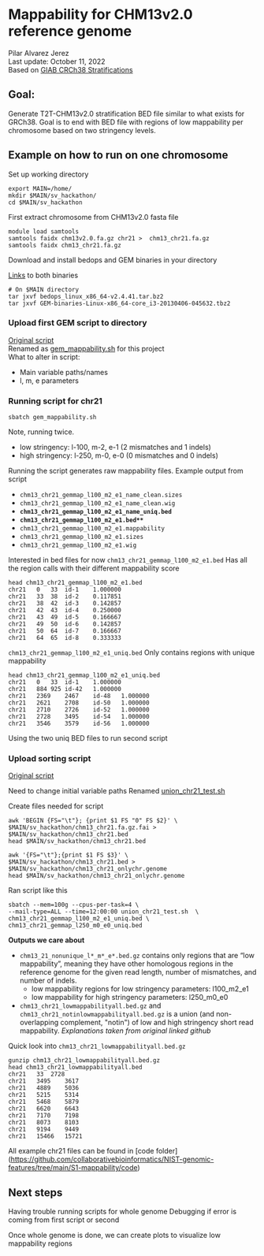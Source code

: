 # Mappability for CHM13v2.0 reference genome
Pilar Alvarez Jerez \
Last update: October 11, 2022 \
Based on [GIAB CRCh38 Stratifications](https://github.com/genome-in-a-bottle/genome-stratifications/blob/master/GRCh38/mappability/GRCh38-mappability-README.md)
## Goal: 
Generate T2T-CHM13v2.0 stratification BED file similar to what exists for GRCh38. Goal is to end with BED file with regions of low mappability per chromosome based on two stringency levels.


## Example on how to run on one chromosome

Set up working directory

	export MAIN=/home/
	mkdir $MAIN/sv_hackathon/
	cd $MAIN/sv_hackathon
	

First extract chromosome from CHM13v2.0 fasta file

	
	module load samtools
	samtools faidx chm13v2.0.fa.gz chr21 > 	chm13_chr21.fa.gz
	samtools faidx chm13_chr21.fa.gz

Download and install bedops and GEM binaries in your directory

[Links](https://github.com/genome-in-a-bottle/genome-stratifications/blob/master/GRCh38/mappability/GRCh38-mappability-README.md) to both binaries


	# On $MAIN directory
	tar jxvf bedops_linux_x86_64-v2.4.41.tar.bz2
	tar jxvf GEM-binaries-Linux-x86_64-core_i3-20130406-045632.tbz2

### Upload first GEM script to directory
[Original script](https://github.com/genome-in-a-bottle/genome-stratifications/blob/master/GRCh38/mappability/run_GEM_mappability_GRCh38.sh) \
Renamed as [gem_mappability.sh](https://github.com/collaborativebioinformatics/NIST-genomic-features/blob/main/S1-mappability/code/gem_mappability.sh) for this project \
What to alter in script:
- Main variable paths/names
- l, m, e parameters

### Running script for chr21
	sbatch gem_mappability.sh
Note, running twice. 
-   low stringency: l-100, m-2, e-1 (2 mismatches and 1 indels)
-   high stringency: l-250, m-0, e-0 (0 mismatches and 0 indels)

Running the script generates raw mappability files.
Example output from script

- `chm13_chr21_gemmap_l100_m2_e1_name_clean.sizes`
- `chm13_chr21_gemmap_l100_m2_e1_name_clean.wig`
- **`chm13_chr21_gemmap_l100_m2_e1_name_uniq.bed`**
- **`chm13_chr21_gemmap_l100_m2_e1.bed**`**
- `chm13_chr21_gemmap_l100_m2_e1.mappability`
- `chm13_chr21_gemmap_l100_m2_e1.sizes`
- `chm13_chr21_gemmap_l100_m2_e1.wig`

Interested in bed files for now
`chm13_chr21_gemmap_l100_m2_e1.bed`
 Has all the region calls with their different mappability score

	head chm13_chr21_gemmap_l100_m2_e1.bed
	chr21	0	33	id-1	1.000000
	chr21	33	38	id-2	0.117851
	chr21	38	42	id-3	0.142857
	chr21	42	43	id-4	0.250000
	chr21	43	49	id-5	0.166667
	chr21	49	50	id-6	0.142857
	chr21	50	64	id-7	0.166667
	chr21	64	65	id-8	0.333333

`chm13_chr21_gemmap_l100_m2_e1_uniq.bed`
Only contains regions with unique mappability

	head chm13_chr21_gemmap_l100_m2_e1_uniq.bed
	chr21	0	33	id-1	1.000000
	chr21	884	925	id-42	1.000000
	chr21	2369	2467	id-48	1.000000
	chr21	2621	2708	id-50	1.000000
	chr21	2710	2726	id-52	1.000000
	chr21	2728	3495	id-54	1.000000
	chr21	3546	3579	id-56	1.000000

Using the two uniq BED files to run second script

### Upload sorting script

[Original script](https://github.com/genome-in-a-bottle/genome-stratifications/blob/master/GRCh38/mappability/run_GEM_mappability_sort_GRCh38.sh)

Need to change initial variable paths
Renamed [union_chr21_test.sh](https://github.com/collaborativebioinformatics/NIST-genomic-features/blob/main/S1-mappability/code/union_chr21_test.sh)

Create files needed for script

	awk 'BEGIN {FS="\t"}; {print $1 FS "0" FS $2}' \
	$MAIN/sv_hackathon/chm13_chr21.fa.gz.fai > $MAIN/sv_hackathon/chm13_chr21.bed
	head $MAIN/sv_hackathon/chm13_chr21.bed
	
	awk '{FS="\t"};{print $1 FS $3}' \
	$MAIN/sv_hackathon/chm13_chr21.bed > $MAIN/sv_hackathon/chm13_chr21_onlychr.genome
	head $MAIN/sv_hackathon/chm13_chr21_onlychr.genome

Ran script like this

	sbatch --mem=100g --cpus-per-task=4 \
	--mail-type=ALL --time=12:00:00 union_chr21_test.sh  \
	chm13_chr21_gemmap_l100_m2_e1_uniq.bed \
	chm13_chr21_gemmap_l250_m0_e0_uniq.bed

**Outputs we care about**
-   `chm13_21_nonunique_l*_m*_e*.bed.gz`  contains only regions that are “low mappability”, meaning they have other homologous regions in the reference genome for the given read length, number of mismatches, and number of indels.
    -   low mappability regions for low stringency parameters: l100_m2_e1
    -   low mappability for high stringency parameters: l250_m0_e0
-   `chm13_chr21_lowmappabilityall.bed.gz`  and  `chm13_chr21_notinlowmappabilityall.bed.gz`  is a union (and non-overlapping complement, "notin") of low and high stringency short read mappability.
*Explanations taken from original linked github*

Quick look into `chm13_chr21_lowmappabilityall.bed.gz`

	gunzip chm13_chr21_lowmappabilityall.bed.gz
	head chm13_chr21_lowmappabilityall.bed
	chr21	33	2728
	chr21	3495	3617
	chr21	4889	5036
	chr21	5215	5314
	chr21	5468	5879
	chr21	6620	6643
	chr21	7170	7198
	chr21	8073	8103
	chr21	9194	9449
	chr21	15466	15721

All example chr21 files can be found in [code folder]
(https://github.com/collaborativebioinformatics/NIST-genomic-features/tree/main/S1-mappability/code)
## Next steps
Having trouble running scripts for whole genome
Debugging if error is coming from first script or second

Once whole genome is done, we can create plots to visualize  low mappability regions
